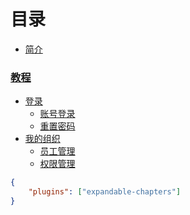# 目录

* [简介](README.md)

### [教程]()
   * [登录]()
     * [账号登录](/01系统登录.md#账号登录)
     * [重置密码](/01系统登录.md#重置密码)
   * [我的组织]()
     * [员工管理](/02我的组织.md#员工列表)
     * [权限管理](/02我的组织.md#权限管理)



```json
{
	"plugins": ["expandable-chapters"]
}
```

